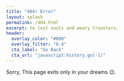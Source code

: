 ```yaml
---
title: "404! Error"
layout: splash
permalink: /404.html
excerpt: to lost souls and weary travelers.
header:
  overlay_color: "#000"
  overlay_filter: "0.4"
  cta_label: "Go Back"
  cta_url: "javascript:history.go(-1)"
---
```


Sorry, This page exits only in your dreams :wink:.  
